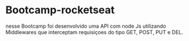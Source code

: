 # Bootcamp-rocketseat
nesse Bootcamp foi desenvolvido uma API com node Js utilizando Middlewares que interceptam requisiçoes do tipo GET, POST, PUT e DEL.
